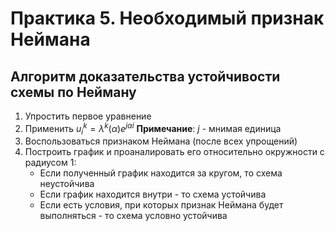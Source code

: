 # Практика 5. Необходимый признак Неймана
## Алгоритм доказательства устойчивости схемы по Нейману
1. Упростить первое уравнение
2. Применить $u_{i}^k=\lambda^k(\alpha)e^{j\alpha i}$ **Примечание**: $j$ - мнимая единица
3. Воспользоваться признаком Неймана (после всех упрощений)
4. Построить график и проаналировать его относительно окружности с радиусом 1:
	- Если полученный график находится за кругом, то схема неустойчива
	- Если график находится внутри - то схема устойчива
	- Если есть условия, при которых признак Неймана будет выполняться - то схема условно устойчива